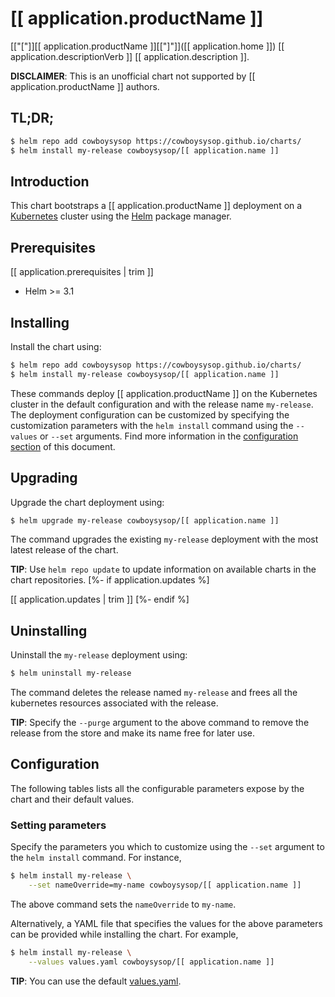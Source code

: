 # [[ application.productName ]]

[["["]][[ application.productName ]][["]"]]([[ application.home ]]) [[ application.descriptionVerb ]] [[ application.description ]].

**DISCLAIMER**: This is an unofficial chart not supported by [[ application.productName ]] authors.

## TL;DR;

```bash
$ helm repo add cowboysysop https://cowboysysop.github.io/charts/
$ helm install my-release cowboysysop/[[ application.name ]]
```

## Introduction

This chart bootstraps a [[ application.productName ]] deployment on a [Kubernetes](http://kubernetes.io) cluster using the [Helm](https://helm.sh) package manager.

## Prerequisites

[[ application.prerequisites | trim ]]
- Helm >= 3.1

## Installing

Install the chart using:

```bash
$ helm repo add cowboysysop https://cowboysysop.github.io/charts/
$ helm install my-release cowboysysop/[[ application.name ]]
```

These commands deploy [[ application.productName ]] on the Kubernetes cluster in the default configuration and with the release name `my-release`. The deployment configuration can be customized by specifying the customization parameters with the `helm install` command using the `--values` or `--set` arguments. Find more information in the [configuration section](#configuration) of this document.

## Upgrading

Upgrade the chart deployment using:

```bash
$ helm upgrade my-release cowboysysop/[[ application.name ]]
```

The command upgrades the existing `my-release` deployment with the most latest release of the chart.

**TIP**: Use `helm repo update` to update information on available charts in the chart repositories.
[%- if application.updates %]

[[ application.updates | trim ]]
[%- endif %]

## Uninstalling

Uninstall the `my-release` deployment using:

```bash
$ helm uninstall my-release
```

The command deletes the release named `my-release` and frees all the kubernetes resources associated with the release.

**TIP**: Specify the `--purge` argument to the above command to remove the release from the store and make its name free for later use.

## Configuration

The following tables lists all the configurable parameters expose by the chart and their default values.

### Setting parameters

Specify the parameters you which to customize using the `--set` argument to the `helm install` command. For instance,

```bash
$ helm install my-release \
    --set nameOverride=my-name cowboysysop/[[ application.name ]]
```

The above command sets the `nameOverride` to `my-name`.

Alternatively, a YAML file that specifies the values for the above parameters can be provided while installing the chart. For example,

```bash
$ helm install my-release \
    --values values.yaml cowboysysop/[[ application.name ]]
```

**TIP**: You can use the default [values.yaml](values.yaml).
